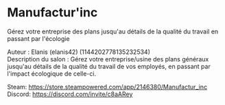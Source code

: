 # Manufactur'inc

Gérez votre entreprise des plans jusqu'au détails de la qualité du travail en passant par l'écologie

Auteur : Elanis (elanis42) (1144202778135232534)  
Description du salon : 
Gérez votre entreprise/usine des plans généraux jusqu'au détails de la qualité du travail de vos employés, en passant par l'impact écologique de celle-ci.

Steam: https://store.steampowered.com/app/2146380/Manufactur_inc
Discord: https://discord.com/invite/c8aARey